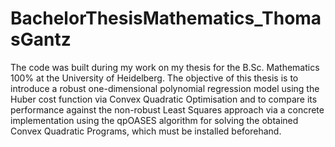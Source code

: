 # BachelorThesisMathematics_ThomasGantz

The code was built during my work on my thesis for the B.Sc. Mathematics 100% at the University of Heidelberg. The objective of this thesis is to introduce a robust one-dimensional polynomial regression model using the Huber cost function via Convex Quadratic Optimisation and to compare its performance against the non-robust Least
Squares approach via a concrete implementation using the qpOASES algorithm for solving the obtained Convex Quadratic Programs, which must be installed beforehand.
